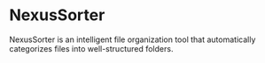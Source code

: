 # NexusSorter
NexusSorter is an intelligent file organization tool that automatically categorizes files into well-structured folders.
